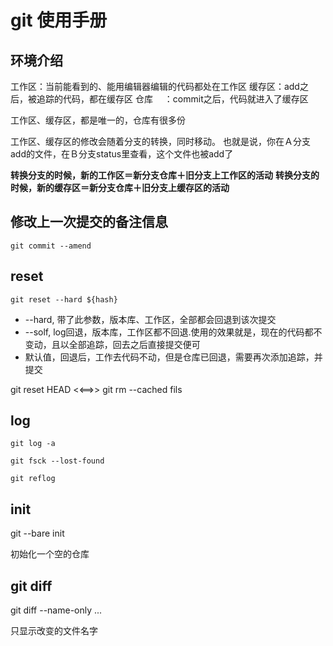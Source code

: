 # git 使用手册

## 环境介绍

工作区：当前能看到的、能用编辑器编辑的代码都处在工作区
缓存区：add之后，被追踪的代码，都在缓存区
仓库 　：commit之后，代码就进入了缓存区

工作区、缓存区，都是唯一的，仓库有很多份

工作区、缓存区的修改会随着分支的转换，同时移动。
也就是说，你在Ａ分支add的文件，在Ｂ分支status里查看，这个文件也被add了

**转换分支的时候，新的工作区＝新分支仓库＋旧分支上工作区的活动**
**转换分支的时候，新的缓存区＝新分支仓库＋旧分支上缓存区的活动**

## 修改上一次提交的备注信息

    git commit --amend


## reset

    git reset --hard ${hash}

+ --hard, 带了此参数，版本库、工作区，全部都会回退到该次提交
+ --solf, log回退，版本库，工作区都不回退.使用的效果就是，现在的代码都不变动，且以全部追踪，回去之后直接提交便可
+ 默认值，回退后，工作去代码不动，但是仓库已回退，需要再次添加追踪，并提交

git reset HEAD <<==>> git rm --cached fils

## log

    git log -a

    git fsck --lost-found

    git reflog 

## init

git --bare init

初始化一个空的仓库

## git diff

git diff --name-only ...

只显示改变的文件名字


